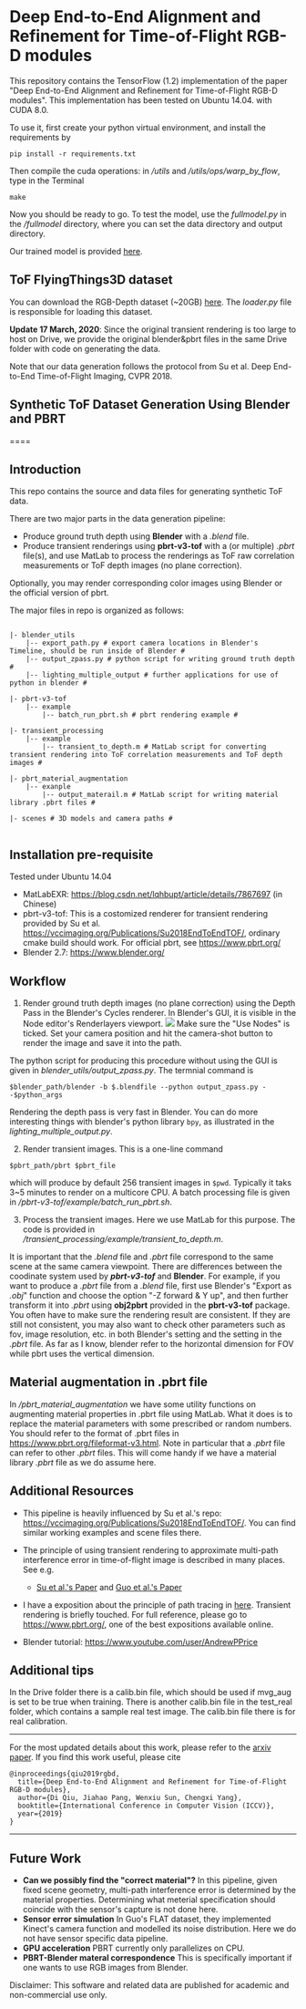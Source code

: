 # Deep End-to-End Alignment and Refinement for Time-of-Flight RGB-D modules

This repository contains the TensorFlow (1.2) implementation of the paper "Deep End-to-End Alignment and Refinement for Time-of-Flight RGB-D modules". This implementation has been tested on Ubuntu 14.04. with CUDA 8.0.

To use it, first create your python virtual environment, and install the requirements by
```
pip install -r requirements.txt
```
Then compile the cuda operations: in _/utils_ and _/utils/ops/warp_by_flow_, type in the Terminal
```
make
```
Now you should be ready to go. To test the model, use the _fullmodel.py_ in the _/fullmodel_ directory, where you can set the data directory and output directory.

Our trained model is provided [here](https://drive.google.com/drive/folders/1XASaOfcp3TzQJ0A2fMaXex-0eihha0vg?usp=sharing). 

## ToF FlyingThings3D dataset

You can download the RGB-Depth dataset (~20GB) [here](https://drive.google.com/drive/folders/1XASaOfcp3TzQJ0A2fMaXex-0eihha0vg?usp=sharing). The _loader.py_ file is responsible for loading this dataset. 

**Update 17 March, 2020**: Since the original transient rendering is too large to host on Drive, we provide the original blender&pbrt files in the same Drive folder with code on generating the data. 

Note that our data generation follows the protocol from Su et al. Deep End-to-End Time-of-Flight Imaging, CVPR 2018.

## Synthetic ToF Dataset Generation Using Blender and PBRT
====

## Introduction
This repo contains the source and data files for generating synthetic ToF data.

There are two major parts in the data generation pipeline:
* Produce ground truth depth using __Blender__ with a _.blend_ file.
* Produce transient renderings using __pbrt-v3-tof__ with a (or multiple) _.pbrt_ file(s), and use MatLab to process the renderings as ToF raw correlation measurements or ToF depth images (no plane correction).

Optionally, you may render corresponding color images using Blender or the official version of pbrt.

The major files in repo is organized as follows:

```

|- blender_utils
    |-- export_path.py # export camera locations in Blender's Timeline, should be run inside of Blender #
    |-- output_zpass.py # python script for writing ground truth depth #
    |-- lighting_multiple_output # further applications for use of python in blender #

|- pbrt-v3-tof
    |-- example 
        |-- batch_run_pbrt.sh # pbrt rendering example #

|- transient_processing
    |-- example
        |-- transient_to_depth.m # MatLab script for converting transient rendering into ToF correlation measurements and ToF depth images #

|- pbrt_material_augmentation
    |-- exanple
        |-- output_materail.m # MatLab script for writing material library .pbrt files #

|- scenes # 3D models and camera paths # 
 
```

## Installation pre-requisite

Tested under Ubuntu 14.04
* MatLabEXR: <https://blog.csdn.net/lqhbupt/article/details/7867697> (in Chinese)
* pbrt-v3-tof: This is a costomized renderer for transient rendering provided by Su et al. <https://vccimaging.org/Publications/Su2018EndToEndTOF/>, ordinary cmake build should work. For official pbrt, see <https://www.pbrt.org/>
* Blender 2.7: <https://www.blender.org/> 


## Workflow

1. Render ground truth depth images (no plane correction) using the Depth Pass in the Blender's Cycles renderer. In Blender's GUI, it is visible in the Node editor's Renderlayers viewport. 
![](feat/DepthPass.png)
Make sure the "Use Nodes" is ticked. Set your camera position and hit the camera-shot button to render the image and save it into the path. 

The python script for producing this procedure without using the GUI is given in _blender_utils/output_zpass.py_. The termnial command is 
```
$blender_path/blender -b $.blendfile --python output_zpass.py --$python_args 
```
Rendering the depth pass is very fast in Blender. You can do more interesting things with blender's python library `bpy`, as illustrated in the _lighting\_multiple\_output.py_.

2. Render transient images. This is a one-line command
```
$pbrt_path/pbrt $pbrt_file
```
which will produce by default 256 transient images in `$pwd`. Typically it taks 3~5 minutes to render on a multicore CPU. A batch processing file is given in _/pbrt-v3-tof/example/batch_run_pbrt.sh_.

3. Process the transient images. Here we use MatLab for this purpose. The code is provided in _/transient\_processing/example/transient_to_depth.m_. 

It is important that the _.blend_ file and _.pbrt_ file correspond to the same scene at the same camera viewpoint. There are differences between the coodinate system used by ___pbrt-v3-tof___ and __Blender__.  For example, if you want to produce a _.pbrt_ file from a _.blend_ file, first use Blender's "Export as _.obj_" function and choose the option "-Z forward & Y up", and then further transform it into _.pbrt_ using __obj2pbrt__ provided in the __pbrt-v3-tof__ package.  You often have to make sure the rendering result are consistent. If they are still not consistent, you may also want to check other parameters such as fov, image resolution, etc. in both Blender's setting and the setting in the _.pbrt_ file. As far as I know, blender refer to the horizontal dimension for FOV while pbrt uses the vertical dimension.

## Material augmentation in .pbrt file

In _/pbrt_material_augmentation_ we have some utility functions on augmenting material properties in .pbrt file using MatLab. What it does is to replace the material parameters with some prescribed or random numbers. You should refer to the format of .pbrt files in <https://www.pbrt.org/fileformat-v3.html>. Note in particular that a _.pbrt_ file can refer to other _.pbrt_ files. This will come handy if we have a material library _.pbrt_ file as we do assume here.

## Additional Resources

* This pipeline is heavily influenced by Su et al.'s repo: <https://vccimaging.org/Publications/Su2018EndToEndTOF/>. You can find similar working examples and scene files there.
* The principle of using transient rendering to approximate multi-path interference error in time-of-flight image is described in many places. See e.g. 
    * [Su et al.'s Paper](https://vccimaging.org/Publications/Su2018EndToEndTOF/Su2018EndToEndTOF.pdf) and  [Guo et al.'s Paper](https://research.nvidia.com/sites/default/files/pubs/2018-09_Tackling-3D-ToF/tof_eccv18_0.pdf)

* I have a exposition about the principle of path tracing in [here](https://sylqiu.blogspot.com/2019/06/notes-on-light-transport-in-graphics.html). 
Transient rendering is briefly touched. For full reference, please go to <https://www.pbrt.org/>, one of the best expositions available online.
* Blender tutorial: <https://www.youtube.com/user/AndrewPPrice>

## Additional tips
In the Drive folder there is a calib.bin file, which should be used if mvg_aug is set to be true when training. There is another calib.bin file in the test_real folder, which contains a sample real test image. The calib.bin file there is for real calibration.

-------------------
For the most updated details about this work, please refer to the [arxiv paper](https://arxiv.org/abs/1909.07623). If you find this work useful, please cite

```
@inproceedings{qiu2019rgbd,
  title={Deep End-to-End Alignment and Refinement for Time-of-Flight RGB-D modules},
  author={Di Qiu, Jiahao Pang, Wenxiu Sun, Chengxi Yang},
  booktitle={International Conference in Computer Vision (ICCV)},
  year={2019}
}
```
-------------------

## Future Work

* __Can we possibly find the "correct material"?__ In this pipeline, given fixed scene geometry, multi-path interference error is determined by the material properties. Determining what meterial specification should coincide with the sensor's capture is not done here. 
* __Sensor error simulation__ In Guo's FLAT dataset, they implemented Kinect's camera function and modelled its noise distribution. Here we do not have sensor specific data pipeline.
* __GPU acceleration__ PBRT currently only parallelizes on CPU.
* __PBRT-Blender materal correspondence__ This is specifically important if one wants to use RGB images from Blender. 

Disclaimer: This software and related data are published for academic and non-commercial use only.

